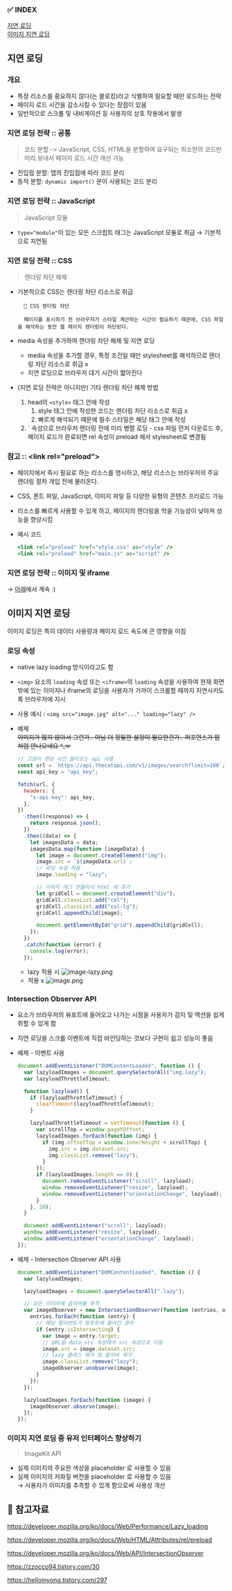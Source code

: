 ### ✅ INDEX

[지연 로딩](#지연-로딩)  
[이미지 지연 로딩](#이미지-지연-로딩)

## 지연 로딩

### 개요

- 특정 리소스를 중요하지 않다(논 블로킹)라고 식별하여 필요할 때만 로드하는 전략
- 페이지 로드 시간을 감소시킬 수 있다는 장점이 있음
- 일반적으로 스크롤 및 내비게이션 등 사용자의 상호 작용에서 발생

### 지연 로딩 전략 :: 공통

> 코드 분할 -> JavaScript, CSS, HTML을 분할하여 요구되는 최소한의 코드만 미리 보내서 페이지 로드 시간 개선 가능

- 진입점 분할: 앱의 진입점에 따라 코드 분리
- 동적 분할: `dynamic import()` 문이 사용되는 코드 분리

### 지연 로딩 전략 :: JavaScript

> JavaScript 모듈

- `type="module"`이 있는 모든 스크립트 태그는 JavaScript 모듈로 취급 → 기본적으로 지연됨

### 지연 로딩 전략 :: CSS

> 렌더링 차단 해제

- 기본적으로 CSS는 렌더링 차단 리소스로 취급

    <aside>

        🔎 CSS 렌더링 차단

        페이지를 표시하기 전 브라우저가 스타일 계산하는 시간이 필요하기 때문에, CSS 파일을 해석하는 동안 웹 페이지 렌더링이 차단된다.

    </aside>

- media 속성을 추가하여 렌더링 차단 해제 및 지연 로딩
  - media 속성을 추가할 경우, 특정 조건일 때만 stylesheet를 해석하므로 렌더링 차단 리소스로 취급 x
  - 지연 로딩으로 브라우저 대기 시간이 짧아진다
- (지연 로딩 전략은 아니지만) 기타 렌더링 차단 해제 방법
  1. head의 `<style>` 태그 안에 작성
     1. style 태그 안에 작성한 코드는 렌더링 차단 리소스로 취급 x
     2. 빠르게 해석되기 때문에 필수 스타일은 해당 태그 안에 작성
  2. <link rel="preload”>
     - 뷰포트 화면을 그리는데 당장 필요한 CSS는 `<link ref="preload">` 속성으로 브라우저 렌더링 전에 미리 병렬 로딩
     - css 파일 먼저 다운로드 후, 페이지 로드가 완료되면 rel 속성이 preload 에서 stylesheet로 변경됨

### 참고 :: <link rel="preload”>

- 페이지에서 즉시 필요로 하는 리소스를 명시하고, 해당 리소스는 브라우저의 주요 렌더링 절차 개입 전에 불러온다.
- CSS, 폰트 파일, JavaScript, 이미지 파일 등 다양한 유형의 콘텐츠 프리로드 가능
- 리소스를 빠르게 사용할 수 있게 하고, 페이지의 렌더링을 막을 가능성이 낮아져 성능을 향상시킴

- 예시 코드
  ```jsx
  <link rel="preload" href="style.css" as="style" />
  <link rel="preload" href="main.js" as="script" />
  ```

### 지연 로딩 전략 :: 이미지 및 iframe

→ [아래](#이미지-지연-로딩)에서 계속 :)

## 이미지 지연 로딩

이미지 로딩은 특히 데이터 사용량과 페이지 로드 속도에 큰 영향을 미침

### 로딩 속성

- native lazy loading 방식이라고도 함
- `<img>` 요소의 `loading` 속성 또는 `<iframe>`의 `loading` 속성을 사용하여 현재 화면 밖에 있는 이미지나 iframe의 로딩을 사용자가 가까이 스크롤할 때까지 지연시키도록 브라우저에 지시
- 사용 예시 : `<img src="image.jpg" alt="..." loading="lazy" />`

- 예제  
  ~~이미지가 많지 않아서 그런가.. 아님 더 정밀한 설정이 필요한건가.. 퍼포먼스가 맘처럼 안나오네요 ^\_ㅠ~~

  ```jsx
  // 고양이 랜덤 사진 불러오는 api 사용
  const url = `https://api.thecatapi.com/v1/images/search?limit=100`;
  const api_key = "api_key";

  fetch(url, {
    headers: {
      "x-api-key": api_key,
    },
  })
    .then((response) => {
      return response.json();
    })
    .then((data) => {
      let imagesData = data;
      imagesData.map(function (imageData) {
        let image = document.createElement("img");
        image.src = `${imageData.url}`;
        // 로딩 속성 적용
        image.loading = "lazy";

        // 이미지 태그 만들어서 html 에 추가
        let gridCell = document.createElement("div");
        gridCell.classList.add("col");
        gridCell.classList.add("col-lg");
        gridCell.appendChild(image);

        document.getElementById("grid").appendChild(gridCell);
      });
    })
    .catch(function (error) {
      console.log(error);
    });
  ```

  - lazy 적용 시
    ![image-lazy.png](https://github.com/bloblog/fe-cs-study-2024/blob/bloblog-week07/bloblog/%EC%A7%80%EC%97%B0%EB%A1%9C%EB%94%A9/image/image-lazy.png?raw=true)
  - 적용 x
    ![image.png](https://github.com/bloblog/fe-cs-study-2024/blob/bloblog-week07/bloblog/%EC%A7%80%EC%97%B0%EB%A1%9C%EB%94%A9/image/image.png?raw=true)

### Intersection Observer API

- 요소가 브라우저의 뷰포트에 들어오고 나가는 시점을 사용자가 감지 및 액션을 쉽게 취할 수 있게 함
- 지연 로딩을 스크롤 이벤트에 직접 바인딩하는 것보다 구현이 쉽고 성능이 좋음

- 예제 - 이벤트 사용

  ```jsx
  document.addEventListener("DOMContentLoaded", function () {
    var lazyloadImages = document.querySelectorAll("img.lazy");
    var lazyloadThrottleTimeout;

    function lazyload() {
      if (lazyloadThrottleTimeout) {
        clearTimeout(lazyloadThrottleTimeout);
      }

      lazyloadThrottleTimeout = setTimeout(function () {
        var scrollTop = window.pageYOffset;
        lazyloadImages.forEach(function (img) {
          if (img.offsetTop < window.innerHeight + scrollTop) {
            img.src = img.dataset.src;
            img.classList.remove("lazy");
          }
        });
        if (lazyloadImages.length == 0) {
          document.removeEventListener("scroll", lazyload);
          window.removeEventListener("resize", lazyload);
          window.removeEventListener("orientationChange", lazyload);
        }
      }, 20);
    }

    document.addEventListener("scroll", lazyload);
    window.addEventListener("resize", lazyload);
    window.addEventListener("orientationChange", lazyload);
  });
  ```

- 예제 - Intersection Observer API 사용

  ```jsx
  document.addEventListener("DOMContentLoaded", function () {
    var lazyloadImages;

    lazyloadImages = document.querySelectorAll(".lazy");

    // 모든 이미지에 옵저버를 부착
    var imageObserver = new IntersectionObserver(function (entries, observer) {
      entries.forEach(function (entry) {
        // 해당 엘리먼트가 뷰포트에 들어간 경우
        if (entry.isIntersecting) {
          var image = entry.target;
          // URL을 data-src 속성에서 src 속성으로 이동
          image.src = image.dataset.src;
          // lazy 클래스 제거 및 옵저버 제거
          image.classList.remove("lazy");
          imageObserver.unobserve(image);
        }
      });
    });

    lazyloadImages.forEach(function (image) {
      imageObserver.observe(image);
    });
  });
  ```

### 이미지 지연 로딩 중 유저 인터페이스 향상하기

> ImageKit API

- 실제 이미지의 주요한 색상을 placeholder 로 사용할 수 있음
- 실제 이미지의 저화질 버전을 placeholder 로 사용할 수 있음  
  → 사용자가 이미지를 추측할 수 있게 함으로써 사용성 개선

## 👀 참고자료

https://developer.mozilla.org/ko/docs/Web/Performance/Lazy_loading

https://developer.mozilla.org/ko/docs/Web/HTML/Attributes/rel/preload

https://developer.mozilla.org/ko/docs/Web/API/IntersectionObserver

https://zzocco94.tistory.com/30

https://helloinyong.tistory.com/297
